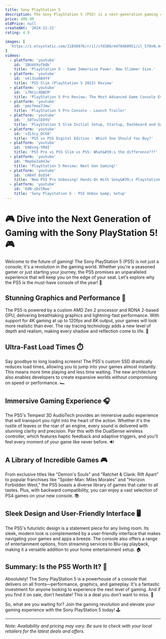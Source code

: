 ```yaml
---
title: Sony PlayStation 5
description: The Sony PlayStation 5 (PS5) is a next-generation gaming console released in November 2020. It features a sleek, modern design and is available in two versions: the standard edition with a disc drive and a digital edition without one. The PS5 is powered by a custom AMD Ryzen Zen 2 processor and RDNA 2-based GPU, offering ray tracing and 4K gaming capabilities at up to 120 frames per second. It includes a high-speed SSD for fast load times and seamless gameplay. The console also supports 3D audio and features the innovative DualSense controller, which provides haptic feedback and adaptive triggers for a more immersive gaming experience. The PS5 is backward compatible with most PS4 games and offers access to a growing library of exclusive titles.
price: 499.99
oldPrice: null
createdAt: '2024-12-21'
rating: 4.9

images: [
  'https://i.etsystatic.com/11858976/r/il/cfd380/4478460951/il_570xN.4478460951_es4v.jpg', 'https://cloudfront-us-east-1.images.arcpublishing.com/infobae/R5OZRUGZNVFWDMEAX7AAIHC2RE.jpg', 'https://cdn.dribbble.com/userupload/17068267/file/original-ff014f86a78f77ed571c661e33e070d7.png?format=webp&resize=400x300&vertical=center', 'https://i.ytimg.com/vi/SQ4sV9LILJY/maxresdefault.jpg', 'https://s.yimg.com/ny/api/res/1.2/lkbOXD8yT8cYVqPJ5kG3FQ--/YXBwaWQ9aGlnaGxhbmRlcjt3PTY0MDtoPTQwMA--/https://s.yimg.com/os/creatr-uploaded-images/2023-12/036bff70-9591-11ee-b8ff-31ce147eea25', 'https://itc.ua/wp-content/uploads/2024/08/tamara-bitter-Xn4g9aHY4ao-unsplash.jpg', 'https://i.insider.com/65664032c58b6f84123b0fee?width=700', 'https://cdn.hobbyconsolas.com/sites/navi.axelspringer.es/public/media/image/2024/09/todo-ps5-pro-caracteristicas-oficiales-fecha-precio-diferencias-ps5-juegos-confirmados-consola-potente-sony-4149409.jpg?tf=3840x', 'https://media.very.co.uk/i/very/WBYTC_SQ1_0000000099_N_A_SLf', 'https://www.chamundagames.in/wp-content/uploads/2023/06/51WRPGMWT5L._SL1000_.jpg', 'https://lookaside.fbsbx.com/lookaside/crawler/media/?media_id=10157401836071024', 'https://cdn.mos.cms.futurecdn.net/Mit8RAM5xkZbjAu8HidYMW-320-80.jpg', 'https://pbs.twimg.com/media/E79fbOkWQAgzVfu.jpg', 'https://www.shutterstock.com/image-photo/new-console-game-controller-next-600w-2377124685.jpg', 'https://cdn.computerhoy.com/sites/navi.axelspringer.es/public/media/image/2020/11/analisis-ps5-computerhoy-2140439.jpg?tf=3840x', 'https://mir-s3-cdn-cf.behance.net/project_modules/1400/b8e89b110881495.601e9edf7ccae.jpg', 'https://cdn.mos.cms.futurecdn.net/rk9PH7UVbkXcb5xKqL2jUT-1200-80.jpg', 'https://static0.gamerantimages.com/wordpress/wp-content/uploads/2024/08/playstation-5-touchscreen-controller-patent.jpg', 'https://media.direct.playstation.com/is/image/psdglobal/PS5-PRO-hero-Packshot-EU', 'https://wall-mounts.co.uk/wp-content/uploads/2020/12/ps5-digital-vert-wall-mount-profile-in-white.jpg', 'https://www.ccn.com/wp-content/uploads/2020/09/BESTBUYPS51.jpeg', 'https://cdn.dribbble.com/users/1216225/screenshots/11545933/media/7f58f4b4e8ee6b7b594e006b0d072260.gif?resize=400x0', 'https://www.concept-phones.com/wp-content/uploads/2020/11/sony-playstation-5-slim-concept-creator-letsgodigital-3-680x450.jpg', 'https://www.ft.com/__origami/service/image/v2/images/raw/https://d1e00ek4ebabms.cloudfront.net/production/f45a2bfd-471a-4ac0-91a3-2d73557ba03d.jpg?source=next-article&fit=scale-down&quality=highest&width=700&dpr=1', 'https://image.alza.cz/products/MountPS5bb/MountPS5bb-04.jpg?width=500&height=500', 'https://fdn.gsmarena.com/imgroot/news/23/08/playstation-portal-ofic/-1220x526/gsmarena_000.jpg', 'https://halifax.citynews.ca/wp-content/blogs.dir/sites/5/2023/10/2023101209108-6527f062e6e3382e2bbc56c5jpeg.jpg', 'https://i.ytimg.com/vi/MLdG8DOAclY/hq720.jpg?sqp=-oaymwEhCK4FEIIDSFryq4qpAxMIARUAAAAAGAElAADIQj0AgKJD&rs=AOn4CLBvOSRUZsXWmeDeakh53gyj1Af2Sw', 'https://mediaspace.mu/wp-content/uploads/2024/09/WALL-MOUNT-PS5SLIM-RS750.jpg', 'https://www.techpowerup.com/img/mtX9W6U2kRpOabvN.jpg', 'https://rukminim2.flixcart.com/image/850/1000/xif0q/gamingconsole/y/o/7/-original-imah247tcecptgth.jpeg?q=90&crop=false', 'https://images.ecestaticos.com/ZobBQy2rwasuUpAC5uZZLCWUuzM=/0x126:2272x1404/1338x752/filters:fill(white):format(jpg)/f.elconfidencial.com/original/a58/db2/8d1/a58db28d188a8e1ffe5f03f9a97de1c8.jpg', 'https://i.ytimg.com/vi/xQatTM52Arw/hq720.jpg?sqp=-oaymwEhCK4FEIIDSFryq4qpAxMIARUAAAAAGAElAADIQj0AgKJD&rs=AOn4CLBnxiMHyZTcjDVBea2UqohA5tj4aw', 'https://substackcdn.com/image/fetch/f_auto,q_auto:good,fl_progressive:steep/https://bucketeer-e05bbc84-baa3-437e-9518-adb32be77984.s3.amazonaws.com/public/images/7cc4a07f-2764-407d-8f3d-6b2b978762eb_1920x1080.jpeg', 'https://cdn.arstechnica.net/wp-content/uploads/2020/10/ps5-tissue.jpg', 'https://epsn75x7edt.exactdn.com/wp-content/uploads/2022/11/Sony-PlayStation-5-Pro-and-Slim-Which-one-should-I-get-4.jpg?strip=all&lossy=1&ssl=1', 'https://content.abt.com/image.php/sony-ps5-gaming-console-1000039671-front.jpg?image=/images/products/BDP_Images/sony-ps5-gaming-console-1000039671-front.jpg&canvas=1&width=750&height=550', 'https://www.thesixthaxis.com/wp-content/uploads/2020/06/PlayStation5-Hero5004.jpg', 'https://media.direct.playstation.com/is/image/psdglobal/PS5-Slim-Hero-1', 'https://i.ytimg.com/vi/SeG4kRSzBSg/hq720.jpg?sqp=-oaymwEhCK4FEIIDSFryq4qpAxMIARUAAAAAGAElAADIQj0AgKJD&rs=AOn4CLCUUJf9pDhyVqRD_OhDjP5JTWogkg', 'https://i.ytimg.com/vi/DOdc_lGVpTg/maxresdefault.jpg', 'https://static0.gamerantimages.com/wordpress/wp-content/uploads/2020/09/ps5-or-ps5-digital.jpg', 'https://m.media-amazon.com/images/I/51FqWv8vz8L._AC_UF894,1000_QL80_.jpg', 'https://img.joomcdn.net/3881bcd61329a3405da5e5b0c7135da0058273a7_1024_1024.jpeg', 'https://images.unsplash.com/photo-1607853202273-797f1c22a38e?fm=jpg&q=60&w=3000&ixlib=rb-4.0.3&ixid=M3wxMjA3fDB8MHxzZWFyY2h8Mnx8cGxheXN0YXRpb24lMjA1fGVufDB8fDB8fHww', 'https://hideitmounts.com/cdn/shop/files/2_5S_CLEANUPYOURSETUP_2024.jpg?crop=center&height=2000&v=1717014579&width=2000', 'https://m.media-amazon.com/images/I/411lFgbCvbL._SY350_PKmb-play-button-overlay_.jpg', 'https://m.media-amazon.com/images/I/619BkvKW35L._AC_UF1000,1000_QL80_.jpg', 'https://floatinggrip.com/cdn/shop/files/ps5-wall-mount-by-floating-grip-or-sony-playstation-5-floating-grip-12.png?v=1718047489&width=1214', 'https://images.pushsquare.com/44f7567fa9492/ps5-guide-accessories.large.jpg', 'https://sites.create-cdn.net/siteimages/74/8/4/748484/20/7/8/20789678/1000x1000.jpg?1699997485', 'https://scx2.b-cdn.net/gfx/news/hires/2020/sonysnew500p.jpg', 'https://hgworld.in/wp-content/uploads/2024/04/s-l960-1.webp', 'https://i.ytimg.com/vi/C-D2_FOtEJ8/sddefault.jpg', 'http://toyorgame.com.sg/cdn/shop/products/FloatingGripPS5Black.jpg?v=1612425726', 'https://hk-portal-web.oss-cn-hongkong.aliyuncs.com/Doc/series/XL0001098/3a121c33-38c6-b111-9163-c17cace30102.jpg?x-oss-process=image/resize,m_lfit,h_385,w_1320', 'https://www.kitguru.net/wp-content/uploads/2024/09/ps5-pro-1.jpg', 'https://www.3dcabin.co.uk/cdn/shop/files/3d-cabin-gaming-black-3d-cabin-ps5-hd-camera-wall-mount-bracket-holder-for-playstation-5-28384613171351_1024x1024.jpg?v=1722821870', 'https://www.adzgaming.com/wp-content/uploads/2024/02/PS5-wall-mount-compatibility.jpg', 'https://i5.walmartimages.com/seo/Achort-PS5-Wall-Mount-5-in-1-Playstation-5-Wall-Mount-Disc-and-Digital-Edition-Wall-Bracket-for-Playstation-5-White_83ceda33-43bf-4f4b-af08-070d990f501b.6d7400b177e7c78309f05ee5819f82a4.jpeg?odnHeight=612&odnWidth=612&odnBg=FFFFFF', 'https://cdn.trendhunterstatic.com/thumbs/500/sony-playstation-5-pro-concept.jpeg?auto=webp', 'https://static.tweaktown.com/news/8/9/89872_52_sony-playstation-executive-teases-new-ps5-model-set-for-2023-launch.png', 'https://lookaside.instagram.com/seo/google_widget/crawler/?media_id=3459836333717491419', 'https://mir-s3-cdn-cf.behance.net/projects/404/14d443214182841.Y3JvcCwxNDQwLDExMjYsMCww.png', 'https://www.shutterstock.com/image-photo/riga-latvia-january-8-2024-260nw-2416920809.jpg', 'https://cdn.dribbble.com/users/1126935/screenshots/15227072/media/795fe484f2fc74bbb528624ac0b354e1.png?resize=400x0', 'https://www.nexigo.com/cdn/shop/files/2_0183bc28-9d2f-414c-a5f0-c0ea82cc80f4.jpg?v=1703848874', 'https://www.billboard.com/wp-content/uploads/2024/08/PS5-Call-of-Duty-Modern-Warface-III-Embed.jpg?w=1024', 'https://s.alicdn.com/@sc04/kf/H16d22df04e2c4bb38e7db2ef55cbb4d14.jpg_720x720q50.jpg', 'https://i.pcmag.com/imagery/articles/047aBGJKxxZFC5aE3lZLQ6T-1..v1695724416.jpg', 'https://www.nj.com/resizer/v2/OMVMBL3GZNF5HDKZD65PGPLSJI.png?auth=eaac433b36eb31c135f05a39395573fb383b9eb86edbaee99dd44f8d6bdfce4f&width=500&quality=90', 'https://cdn.wccftech.com/wp-content/uploads/2020/05/WCCFdualsensecontroller2.jpg', 'https://i.ytimg.com/vi/JVGA9EGzF-k/hq720.jpg?sqp=-oaymwEhCK4FEIIDSFryq4qpAxMIARUAAAAAGAElAADIQj0AgKJD&rs=AOn4CLC6xrvkMxStG0aKTUrw4MicnUVJYA', 'https://www.discoazul.com/uploads/media/images/consola-playstation-5-2-mandos-4-juegos-pak-1.jpg', 'https://5.imimg.com/data5/SELLER/Default/2022/4/RW/JS/XT/150181605/original-sony-playstation-5-ps5-console-disc-version-bundle.jpeg', 'https://www.stuff.tv/wp-content/uploads/sites/2/2020/11/ps5-header2.jpg?w=1080', 'https://www.slashgear.com/img/gallery/is-it-worth-it-to-buy-a-used-ps5-or-should-you-just-get-a-new-one/intro-1707759433.jpg', 'https://m.media-amazon.com/images/I/81dXEzTNjJL.jpg', 'https://img.fruugo.com/product/0/52/1454771520_0340_0340.jpg', 'https://www.gamory.com.au/cdn/shop/products/71wv_7qvY2L._SL1500_800x.jpg?v=1636957090'
]
videos: 
  - platform: 'youtube'
    id: '1BU4VXofbQk'
    title: 'PlayStation 5 - Same Immersive Power. New Slimmer Size.'
  - platform: 'youtube'
    id: 'okl3so6B4Y4'
    title: 'PS5 Slim (PlayStation 5 2023) Review'
  - platform: 'youtube'
    id: 'i7Ntic4DWCM'
    title: 'PlayStation 5 Pro Review: The Most Advanced Game Console Ever'
  - platform: 'youtube'
    id: 'pmzfmoe7Jmw'
    title: 'PlayStation 5 Pro Console - Launch Trailer'
  - platform: 'youtube'
    id: '_S0TxulE0YU'
    title: 'PlayStation 5 Slim Initial Setup, Startup, Dashboard and Gameplay'
  - platform: 'youtube'
    id: 'vZL5cy_DCh8'
    title: 'PS5 vs PS5 Digital Edition - Which One Should You Buy?'
  - platform: 'youtube'
    id: 'b98sVg-YM4I'
    title: 'PS5 Pro vs PS5 Slim vs PS5: What&#39;s the difference???'
  - platform: 'youtube'
    id: 'MepGo2xmVJw'
    title: 'PlayStation 5 Review: Next Gen Gaming!'
  - platform: 'youtube'
    id: 'cH84f_0sD34'
    title: 'New PS5 Pro Unboxing! Hands-On With Sony&#39;s Playstation 5 Pro!'
  - platform: 'youtube'
    id: '6dN-zDitRwo'
    title: 'Sony Playstation 5 - PS5 Unbox &amp; Setup'
---
```


# 🎮 Dive into the Next Generation of Gaming with the Sony PlayStation 5! 🎮

Welcome to the future of gaming! The Sony PlayStation 5 (PS5) is not just a console; it's a revolution in the gaming world. Whether you're a seasoned gamer or just starting your journey, the PS5 promises an unparalleled experience that will keep you on the edge of your seat. Let's explore why the PS5 is the must-have console of the year! 🚀

## Stunning Graphics and Performance 🌟

The PS5 is powered by a custom AMD Zen 2 processor and RDNA 2-based GPU, delivering breathtaking graphics and lightning-fast performance. With support for 4K gaming at up to 120fps and 8K output, your games will look more realistic than ever. The ray tracing technology adds a new level of depth and realism, making every shadow and reflection come to life. 🌈

## Ultra-Fast Load Times ⏱️

Say goodbye to long loading screens! The PS5's custom SSD drastically reduces load times, allowing you to jump into your games almost instantly. This means more time playing and less time waiting. The new architecture also enables developers to create expansive worlds without compromising on speed or performance. 🏎️

## Immersive Gaming Experience 🎧

The PS5's Tempest 3D AudioTech provides an immersive audio experience that will transport you right into the heart of the action. Whether it's the rustle of leaves or the roar of an engine, every sound is delivered with stunning clarity and precision. Pair this with the DualSense wireless controller, which features haptic feedback and adaptive triggers, and you'll feel every moment of your game like never before. 🔊

## A Library of Incredible Games 🎮

From exclusive titles like "Demon's Souls" and "Ratchet & Clank: Rift Apart" to popular franchises like "Spider-Man: Miles Morales" and "Horizon Forbidden West," the PS5 boasts a diverse library of games that cater to all tastes. Plus, with backward compatibility, you can enjoy a vast selection of PS4 games on your new console. 📚

## Sleek Design and User-Friendly Interface 🖥️

The PS5's futuristic design is a statement piece for any living room. Its sleek, modern look is complemented by a user-friendly interface that makes navigating your games and apps a breeze. The console also offers a range of entertainment options, from streaming services to Blu-ray playback, making it a versatile addition to your home entertainment setup. 🏠

## Summary: Is the PS5 Worth It? 🤔

Absolutely! The Sony PlayStation 5 is a powerhouse of a console that delivers on all fronts—performance, graphics, and gameplay. It's a fantastic investment for anyone looking to experience the next level of gaming. And if you find it on sale, don't hesitate! This is a deal you don't want to miss. 🎉

So, what are you waiting for? Join the gaming revolution and elevate your gaming experience with the Sony PlayStation 5 today! 🕹️

---

*Note: Availability and pricing may vary. Be sure to check with your local retailers for the latest deals and offers.*